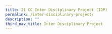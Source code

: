 ```yaml
---
title: 21 CC Inter Disciplinary Project (IDP)
permalink: /inter-disciplinary-project/
description: ""
third_nav_title: Inter Disciplinary Project
---
```

